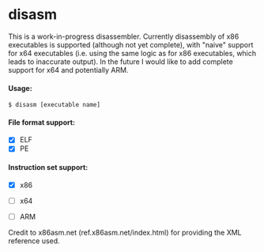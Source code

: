 # disasm

This is a work-in-progress disassembler. Currently disassembly of x86 executables is supported (although not yet complete), with "naive" support for x64 executables (i.e. using the same logic as for x86 executables, which leads to inaccurate output). In the future I would like to add complete support for x64 and potentially ARM.

#### Usage: 
    $ disasm [executable name]

#### File format support:
- [x] ELF
- [x] PE

#### Instruction set support:
- [x] x86
- [ ] x64
- [ ] ARM


Credit to x86asm.net (ref.x86asm.net/index.html) for providing the XML reference used.
